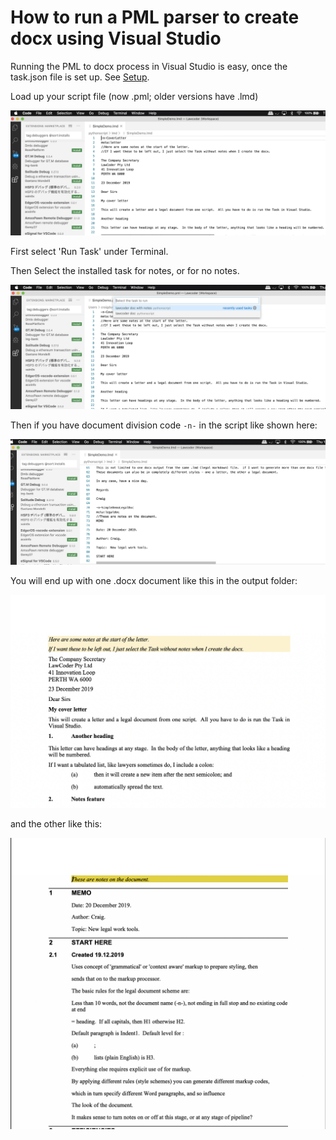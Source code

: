 # How to run a PML parser to create docx using Visual Studio

Running the PML to docx process in Visual Studio is easy, once the task.json file is set up.  See [Setup](Setup.md).

Load up your script file (now .pml; older versions have .lmd)

![ScriptExample](images/ScriptExample.png)

First select 'Run Task' under Terminal.

Then Select the installed task for notes, or for no notes.

![Select Task](images/SelectTask.png)

Then if you have document division code `-n-` in the script like shown here:

![ScriptDivisions](images/ScriptDivisions.png)

You will end up with one .docx document like this in the output folder:

![Letter](images/GetThisToo.png)

and the other like this:

![MemoDocument](images/GetThis2.png)
